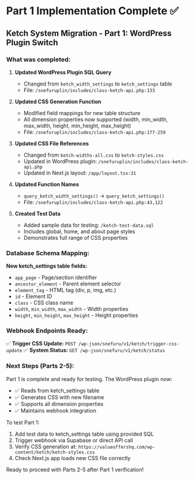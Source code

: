 # Part 1 Implementation Complete ✅

## Ketch System Migration - Part 1: WordPress Plugin Switch

### What was completed:

1. **Updated WordPress Plugin SQL Query**
   - Changed from `ketch_width_settings` to `ketch_settings` table
   - File: `/snefuruplin/includes/class-ketch-api.php:133`

2. **Updated CSS Generation Function**
   - Modified field mappings for new table structure
   - All dimension properties now supported (width, min_width, max_width, height, min_height, max_height)
   - File: `/snefuruplin/includes/class-ketch-api.php:177-259`

3. **Updated CSS File References**
   - Changed from `ketch-widths-all.css` to `ketch-styles.css`
   - Updated in WordPress plugin: `/snefuruplin/includes/class-ketch-api.php`
   - Updated in Next.js layout: `/app/layout.tsx:31`

4. **Updated Function Names**
   - `query_ketch_width_settings()` → `query_ketch_settings()`
   - File: `/snefuruplin/includes/class-ketch-api.php:43,122`

5. **Created Test Data**
   - Added sample data for testing: `/ketch-test-data.sql`
   - Includes global, home, and about page styles
   - Demonstrates full range of CSS properties

### Database Schema Mapping:

**New ketch_settings table fields:**
- `app_page` - Page/section identifier
- `ancestor_element` - Parent element selector
- `element_tag` - HTML tag (div, p, img, etc.)
- `id` - Element ID
- `class` - CSS class name
- `width`, `min_width`, `max_width` - Width properties
- `height`, `min_height`, `max_height` - Height properties

### Webhook Endpoints Ready:

✅ **Trigger CSS Update:** `POST /wp-json/snefuru/v1/ketch/trigger-css-update`
✅ **System Status:** `GET /wp-json/snefuru/v1/ketch/status`

### Next Steps (Parts 2-5):

Part 1 is complete and ready for testing. The WordPress plugin now:
- ✅ Reads from ketch_settings table
- ✅ Generates CSS with new filename 
- ✅ Supports all dimension properties
- ✅ Maintains webhook integration

To test Part 1:
1. Add test data to ketch_settings table using provided SQL
2. Trigger webhook via Supabase or direct API call
3. Verify CSS generation at: `https://valueoffershq.com/wp-content/ketch/ketch-styles.css`
4. Check Next.js app loads new CSS file correctly

Ready to proceed with Parts 2-5 after Part 1 verification!